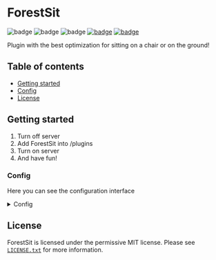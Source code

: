 # ForestSit
![badge](https://img.shields.io/github/downloads/ForestTechMC/ForestSit/total)
![badge](https://img.shields.io/github/last-commit/ForestTechMC/ForestSit)
![badge](https://img.shields.io/badge/platform-spigot-lightgrey)
[![badge](https://img.shields.io/discord/896466173166747650?label=discord)](https://discord.gg/2PpdrfxhD4)
[![badge](https://img.shields.io/github/license/ForestTechMC/ForestSit)](https://github.com/ForestTechMC/ForestSitAPI/blob/master/LICENSE.txt)

Plugin with the best optimization for sitting on a chair or on the ground!

## Table of contents

* [Getting started](#getting-started)
* [Config](#config)
* [License](#license)

## Getting started

1. Turn off server
2. Add ForestSit into /plugins
3. Turn on server
4. And have fun!

### Config

Here you can see the configuration interface

<details>
    <summary>Config</summary>

```yml
#
# ForestSit v1.0.0
#
#   If you find bug or you have an idea for an adjustment, please contact us on
#   https://discord.com/invite/2PpdrfxhD4
#

#
# Messages
#
#  RGB support
#
messages:
noPerm: "{/#c1a005}&lForestSit{/#c8b567} &7You don't have sufficient permissions..."
successSit: "{/#c1a005}&lForestSit{/#c8b567} &7You have successfully sat down..."
alreadySitting: "{/#c1a005}&lForestSit{/#c8b567} &7You're already seated..."
playerInAir: "{/#c1a005}&lForestSit{/#c8b567} &7You're currently in the air!"
configReload: "{/#c1a005}&lForestSit{/#c8b567} &7Config reloading..."
wrongSyntax: "{/#c1a005}&lForestSit{/#c8b567} &7Wrong input..."

#
# Permissions
#
#  If you edit permissions
#  you need to edit it in your permissions manager plugin
#
permissions:
  admin: "forestsit.admin"
  player:
    eventUse: "forestsit.event.stairs"
    commandUse: "forestsit.command"

#
# Events
#
events:
  stairs: true

#
# Data
#
#  Please use "," to split materials
#
data:
  materials: "OAK_STAIRS, SPRUCE_STAIRS"
```
</details>

## License
ForestSit is licensed under the permissive MIT license. Please see [`LICENSE.txt`](https://github.com/ForestTechMC/ForestSit/blob/master/LICENSE.txt) for more information.
